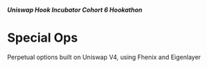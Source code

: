##### Uniswap Hook Incubator Cohort 6 Hookathon

# Special Ops

Perpetual options built on Uniswap V4, using Fhenix and Eigenlayer
